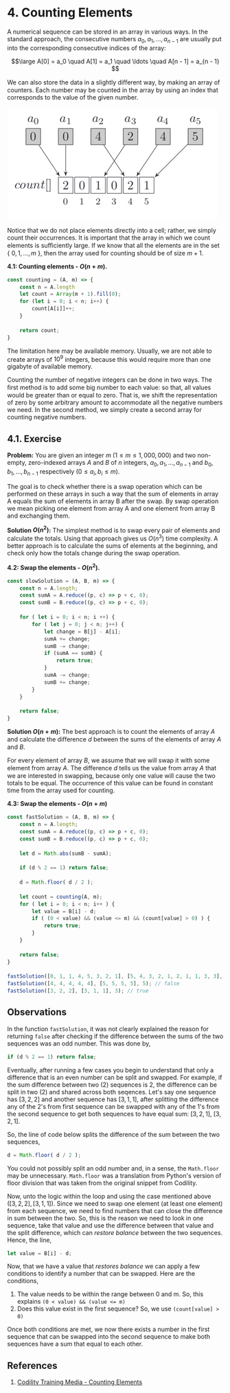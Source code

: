 # 4. Counting Elements

A numerical sequence can be stored in an array in various ways. In the standard approach, the consecutive numbers $a_0, a_1, \ldots, a_{n - 1}$ are usually put into the corresponding consecutive indices of the array:

$$\large
A[0] = a_0 \quad A[1] = a_1 \quad \ldots \quad A[n - 1] = a_{n - 1}
$$

We can also store the data in a slightly diﬀerent way, by making an array of counters. Each number may be counted in the array by using an index that corresponds to the value of the given number.

![Sequence of numbers counted](/.attachments/counter-sequence.png)

Notice that we do not place elements directly into a cell; rather, we simply count their occurrences. It is important that the array in which we count elements is suﬃciently large. If we know that all the elements are in the set { $0, 1, \ldots , m$ }, then the array used for counting should be of size $m + 1$.

**4.1: Counting elements - $O(n + m)$.**
```js
const counting = (A, m) => {
    const n = A.length
    let count = Array(m + 1).fill(0);
    for (let i = 0; i < n; i++) {
        count[A[i]]++;
    }

    return count;
}
```

The limitation here may be available memory. Usually, we are not able to create arrays of $10^9$ integers, because this would require more than one gigabyte of available memory.

Counting the number of negative integers can be done in two ways. The ﬁrst method is to add some big number to each value: so that, all values would be greater than or equal to zero. That is, we shift the representation of zero by some arbitrary amount to accommodate all the negative numbers we need. In the second method, we simply create a second array for counting negative numbers.

## 4.1. Exercise

**Problem:** You are given an integer $m$ $(1 \leq m \leq 1,000,000)$ and two non-empty, zero-indexed arrays $A$ and $B$ of $n$ integers, $a_0, a_1 ,\ldots , a_{n−1}$ and $b_0, b_1, \ldots, b_{n−1}$ respectively $(0 \leq a_i, b_i \leq m)$.

The goal is to check whether there is a swap operation which can be performed on these arrays in such a way that the sum of elements in array A equals the sum of elements in array B after the swap. By swap operation we mean picking one element from array A and one element from array B and exchanging them.

**Solution $O(n^2)$:** The simplest method is to swap every pair of elements and calculate the totals. Using that approach gives us $O(n^3)$ time complexity. A better approach is to calculate the sums of elements at the beginning, and check only how the totals change during the swap operation.

**4.2: Swap the elements - $O(n^2)$.**
```js
const slowSolution = (A, B, m) => {
    const n = A.length;
    const sumA = A.reduce((p, c) => p + c, 0);
    const sumB = B.reduce((p, c) => p + c, 0);

    for ( let i = 0; i < n; i ++) {
        for ( let j = 0; j < n; j++) {
            let change = B[j] - A[i];
            sumA += change;
            sumB -= change;
            if (sumA == sumB) {
                return true;
            }
            sumA -= change;
            sumB += change;
        }
    }

    return false;
}
```

**Solution $O(n + m)$:** The best approach is to count the elements of array $A$ and calculate the diﬀerence $d$ between the sums of the elements of array $A$ and $B$.

For every element of array $B$, we assume that we will swap it with some element from array $A$. The diﬀerence $d$ tells us the value from array $A$ that we are interested in swapping, because only one value will cause the two totals to be equal. The occurrence of this value can be found in constant time from the array used for counting.

**4.3: Swap the elements - $O(n + m)$**
```js
const fastSolution = (A, B, m) => {
    const n = A.length;
    const sumA = A.reduce((p, c) => p + c, 0);
    const sumB = B.reduce((p, c) => p + c, 0);

    let d = Math.abs(sumB - sumA);

    if (d % 2 == 1) return false;

    d = Math.floor( d / 2 );

    let count = counting(A, m);
    for ( let i = 0; i < n; i++ ) {
        let value = B[i] - d;
        if ( (0 < value) && (value <= m) && (count[value] > 0) ) {
            return true;
        }
    }

    return false;
}

fastSolution([0, 1, 1, 4, 5, 3, 2, 1], [5, 4, 3, 2, 1, 2, 1, 1, 3, 3], 5); // true
fastSolution([4, 4, 4, 4, 4], [5, 5, 5, 5], 5); // false
fastSolution([3, 2, 2], [3, 1, 1], 3); // true
```

## Observations

In the function `fastSolution`, it was not clearly explained the reason for returning `false` after checking if the difference between the sums of the two sequences was an odd number. This was done by,

```js
if (d % 2 == 1) return false;
```

Eventually, after running a few cases you begin to understand that only a difference that is an even number can be split and swapped. For example, if the sum difference between two (2) sequences is 2, the difference can be split in two (2) and shared across both seqences. Let's say one sequence has $[3, 2, 2]$ and another sequence has $[3, 1, 1]$, after splitting the difference any of the 2's from first sequence can be swapped with any of the 1's from the second sequence to get both sequences to have equal sum: $[3, 2, 1]$, $[3, 2, 1]$.

So, the line of code below splits the difference of the sum between the two sequences,

```js
d = Math.floor( d / 2 );
```

You could not possibly split an odd number and, in a sense, the `Math.floor` may be unnecessary. `Math.floor` was a translation from Python's version of floor division that was taken from the original snippet from Codility.

Now, unto the logic within the loop and using the case mentioned above $([3, 2, 2], [3, 1, 1])$. Since we need to swap one element (at least one element) from each sequence, we need to find numbers that can close the difference in sum between the two. So, this is the reason we need to look in one sequence, take that value and use the difference between that value and the split difference, which can _restore balance_ between the two sequences. Hence, the line,

```js
let value = B[i] - d;
```

Now, that we have a value that _restores balance_ we can apply a few conditions to identify a number that can be swapped. Here are the conditions,

1. The value needs to be within the range between 0 and $m$. So, this explains `(0 < value) && (value <= m)`
2. Does this value exist in the first sequence? So, we use `(count[value] > 0)`

Once both conditions are met, we now there exists a number in the first sequence that can be swapped into the second sequence to make both sequences have a sum that equal to each other.

## References

1. [Codility Training Media - Counting Elements](https://codility.com/media/train/2-CountingElements.pdf)